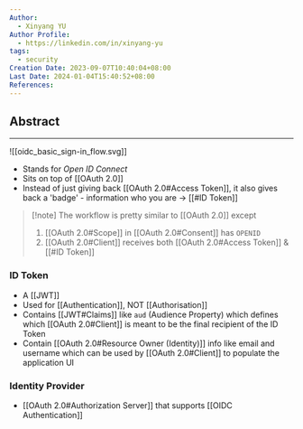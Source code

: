 ```yaml
---
Author:
  - Xinyang YU
Author Profile:
  - https://linkedin.com/in/xinyang-yu
tags:
  - security
Creation Date: 2023-09-07T10:40:04+08:00
Last Date: 2024-01-04T15:40:52+08:00
References: 
---
```

## Abstract
---
![[oidc_basic_sign-in_flow.svg]]
- Stands for *Open ID Connect*
- Sits on top of [[OAuth 2.0]]
- Instead of just giving back [[OAuth 2.0#Access Token]], it also gives back a 'badge' - information who you are -> [[#ID Token]]

>[!note] The workflow is pretty similar to [[OAuth 2.0]] except
>1. [[OAuth 2.0#Scope]] in [[OAuth 2.0#Consent]] has ``OPENID``
>2. [[OAuth 2.0#Client]] receives both [[OAuth 2.0#Access Token]] & [[#ID Token]]

### ID Token
- A [[JWT]]
- Used for [[Authentication]], NOT [[Authorisation]]
- Contains [[JWT#Claims]] like ``aud`` (Audience Property) which defines which [[OAuth 2.0#Client]] is meant to be the final recipient of the ID Token
- Contain [[OAuth 2.0#Resource Owner (Identity)]] info like email and username which can be used by [[OAuth 2.0#Client]] to populate the application UI

### Identity Provider
- [[OAuth 2.0#Authorization Server]] that supports [[OIDC Authentication]]